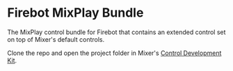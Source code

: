 # Firebot MixPlay Bundle

The MixPlay control bundle for Firebot that contains an extended control set on top of Mixer's default controls.

Clone the repo and open the project folder in Mixer's [Control Development Kit](https://github.com/mixer/cdk).
